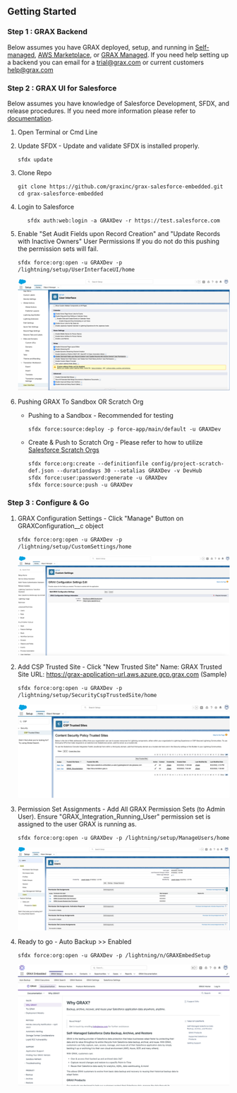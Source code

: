 
## Getting Started

### Step 1 : GRAX Backend

Below assumes you have GRAX deployed, setup, and running in [Self-managed](https://documentation.grax.io/docs/self-managed-install), [AWS Marketplace](https://aws.amazon.com/marketplace/pp/prodview-xgxs73bwfdzxu?sr=0-1&ref_=beagle&applicationId=AWSMPContessa), or [GRAX Managed](https://documentation.grax.io/docs/grax-aws-fully-managed-runtime-overview). If you need help setting up a backend you can email for a [trial@grax.com](mailto:trial@grax.com?subject=Need%20A%20Trial%20Setup) or current customers [help@grax.com](mailto:help@grax.com?subject=Help%20With%20Sandbox)

### Step 2 : GRAX UI for Salesforce

Below assumes you have knowledge of Salesforce Development, SFDX, and release procedures. If you need more information please refer to [documentation](./DEVELOPMENT.md#documentation--help).

1. Open Terminal or Cmd Line

2. Update SFDX - Update and validate SFDX is installed properly.
   ```
   sfdx update
   ```

3. Clone Repo 
   ```
   git clone https://github.com/graxinc/grax-salesforce-embedded.git
   cd grax-salesforce-embedded
   ```

4. Login to Salesforce

    ```
       sfdx auth:web:login -a GRAXDev -r https://test.salesforce.com
    ```   

4. Enable "Set Audit Fields upon Record Creation" and "Update Records with Inactive Owners" User Permissions
    If you do not do this pushing the permission sets will fail.

    ```
    sfdx force:org:open -u GRAXDev -p /lightning/setup/UserInterfaceUI/home
    ```
    ![GRAX EnableAudit Fields](./Images/EnableAuditFields.png)

5. Pushing GRAX To Sandbox OR Scratch Org
   - Pushing to a Sandbox - Recommended for testing

       ```
       sfdx force:source:deploy -p force-app/main/default -u GRAXDev
       ```
   - Create & Push to Scratch Org - Please refer to how to utilize [Salesforce Scratch Orgs](https://developer.salesforce.com/docs/atlas.en-us.sfdx_dev.meta/sfdx_dev/sfdx_dev_scratch_orgs.htm)
       ```
       sfdx force:org:create --definitionfile config/project-scratch-def.json --durationdays 30 --setalias GRAXDev -v DevHub
       sfdx force:user:password:generate -u GRAXDev
       sfdx force:source:push -u GRAXDev
       ```

### Step 3 : Configure & Go

1. GRAX Configuration Settings - Click "Manage" Button on GRAXConfiguration__c object
    ```
    sfdx force:org:open -u GRAXDev -p /lightning/setup/CustomSettings/home
    ```
    ![GRAX Configuration](./Images/CustomSettings.png)

2. Add CSP Trusted Site - Click "New Trusted Site"
        Name:               GRAX
        Trusted Site URL:   https://grax-application-url.aws.azure.gcp.grax.com (Sample)

    ```
    sfdx force:org:open -u GRAXDev -p /lightning/setup/SecurityCspTrustedSite/home
    ```
    ![GRAX CSP](./Images/CSP-Trusted-Sites.png)

3. Permission Set Assignments - Add All GRAX Permission Sets (to Admin User). Ensure "GRAX_Integration_Running_User" permission set is assigned to the user GRAX is running as.
    ```
    sfdx force:org:open -u GRAXDev -p /lightning/setup/ManageUsers/home
    ```    
    ![GRAX Permission Sets](./Images/GRAX-Permission-Sets.png)

4. Ready to go - Auto Backup >> Enabled
    ```
    sfdx force:org:open -u GRAXDev -p /lightning/n/GRAXEmbedSetup
    ```    
    ![Auto Backup On](./Images/AutoBackup-on.png)

